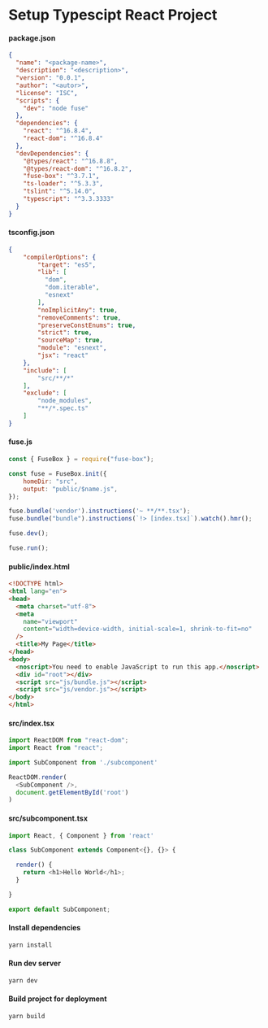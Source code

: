 
# Setup Typescipt React Project

#### package.json

```json
{
  "name": "<package-name>",
  "description": "<description>",
  "version": "0.0.1",
  "author": "<autor>",
  "license": "ISC",
  "scripts": {
    "dev": "node fuse"
  },
  "dependencies": {
    "react": "^16.8.4",
    "react-dom": "^16.8.4"
  },
  "devDependencies": {
    "@types/react": "^16.8.8",
    "@types/react-dom": "^16.8.2",
    "fuse-box": "^3.7.1",
    "ts-loader": "^5.3.3",
    "tslint": "^5.14.0",
    "typescript": "^3.3.3333"
  }
}
```

#### tsconfig.json

```json
{
    "compilerOptions": {
        "target": "es5",
        "lib": [
          "dom",
          "dom.iterable",
          "esnext"
        ],
        "noImplicitAny": true,
        "removeComments": true,
        "preserveConstEnums": true,
        "strict": true,
        "sourceMap": true,
        "module": "esnext",
        "jsx": "react"
    },
    "include": [
        "src/**/*"
    ],
    "exclude": [
        "node_modules",
        "**/*.spec.ts"
    ]
}
```

#### fuse.js

```javascript
const { FuseBox } = require("fuse-box");

const fuse = FuseBox.init({
    homeDir: "src",
    output: "public/$name.js",
});

fuse.bundle('vendor').instructions('~ **/**.tsx');
fuse.bundle("bundle").instructions(`!> [index.tsx]`).watch().hmr();

fuse.dev();

fuse.run();
```

#### public/index.html

```html
<!DOCTYPE html>
<html lang="en">
<head>
  <meta charset="utf-8">
  <meta
    name="viewport"
    content="width=device-width, initial-scale=1, shrink-to-fit=no"
  />
  <title>My Page</title>
</head>
<body>
  <noscript>You need to enable JavaScript to run this app.</noscript>
  <div id="root"></div>
  <script src="js/bundle.js"></script>
  <script src="js/vendor.js"></script>
</body>
</html>
```

#### src/index.tsx

```typescript
import ReactDOM from "react-dom";
import React from "react";

import SubComponent from './subcomponent'

ReactDOM.render(
  <SubComponent />,
  document.getElementById('root')
)
```

#### src/subcomponent.tsx

```typescript
import React, { Component } from 'react'

class SubComponent extends Component<{}, {}> {

  render() {
    return <h1>Hello World</h1>;
  }

}

export default SubComponent;
```

#### Install dependencies

```bash
yarn install
```

#### Run dev server

```bash
yarn dev
```

#### Build project for deployment

```bash
yarn build
```
